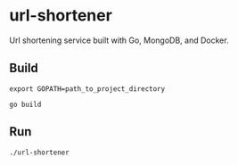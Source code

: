 # url-shortener

Url shortening service built with Go, MongoDB, and Docker.

## Build

`export GOPATH=path_to_project_directory`

`go build`

## Run

`./url-shortener`
